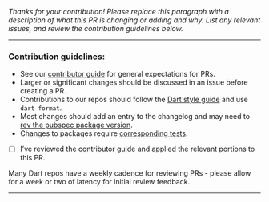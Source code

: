 *Thanks for your contribution! Please replace this paragraph with a description
of what this PR is changing or adding and why. List any relevant issues, and
review the contribution guidelines below.*

---

### Contribution guidelines:

- See our
  [contributor guide](https://github.com/dart-lang/.github/blob/main/CONTRIBUTING.md)
  for general expectations for PRs.
- Larger or significant changes should be discussed in an issue before creating
  a PR.
- Contributions to our repos should follow the
  [Dart style guide](https://dart.dev/guides/language/effective-dart) and use
  `dart format`.
- Most changes should add an entry to the changelog and may need to
  [rev the pubspec package version](https://github.com/dart-lang/sdk/wiki/External-Package-Maintenance#making-a-change).
- Changes to packages require
  [corresponding tests](https://github.com/dart-lang/.github/blob/main/CONTRIBUTING.md#Testing).

- [ ] I’ve reviewed the contributor guide and applied the relevant portions to
      this PR.

Many Dart repos have a weekly cadence for reviewing PRs - please allow for a
week or two of latency for initial review feedback.

---
